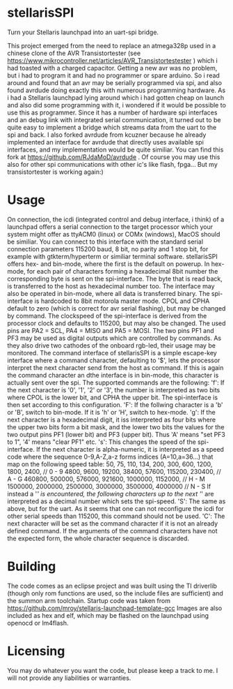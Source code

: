stellarisSPI
============

Turn your Stellaris launchpad into an uart-spi bridge.

This project emerged from the need to replace an atmega328p
used in a chinese clone of the AVR Transistortester (see
 https://www.mikrocontroller.net/articles/AVR_Transistortestester )
which i had toasted with a charged capacitor.
Getting a new avr was no problem, but i had to program it and had no
programmer or spare arduino. So i read around and found that an avr
may be serially programmed via spi, and also found avrdude doing exactly
this with numerous programming hardware.
As i had a Stellaris launchpad lying around which i had gotten cheap
on launch and also did some programming with it, i wondered if it
would be possible to use this as programmer. Since it has a number
of hardware spi interfaces and an debug link with integrated serial
communication, it turned out to be quite easy to implement a bridge
which streams data from the uart to the spi and back.
I also forked avrdude from kcuzner because he already implemented
an interface for avrdude that directly uses available spi interfaces,
and my implementation would be quite similiar. You can find this fork
at https://github.com/RJdaMoD/avrdude .
Of course you may use this also for other spi communications with other
ic's like flash, fpga...
But my transistortester is working again:)


Usage
=====
On connection, the icdi (integrated control and debug interface, i think)
of a launchpad offers a serial connection to the target processor
which your system might offer as ttyACM0 (linux) or COMx (windows), MacOS
should be similiar. You can connect to this interface with the standard
serial connection parameters 115200 baud, 8 bit, no parity and 1 stop bit,
for example with gtkterm/hyperterm or similiar terminal software.
stellarisSPI offers hex- and bin-mode, where the first is the default on
powerup. In hex-mode, for each pair of characters forming a hexadecimal
8bit number the corresponding byte is sent on the spi-interface. The byte
that is read back, is transferred to the host as hexadecimal number too.
The interface may also be operated in bin-mode, where all data is transferred
binary.
The spi-interface is hardcoded to 8bit motorola master mode. CPOL and CPHA
default to zero (which is correct for avr serial flashing), but may be
changed by command. The clockspeed of the spi-interface is derived from
the processor clock and defaults to 115200, but may also be changed.
The used pins are PA2 = SCL, PA4 = MISO and PA5 = MOSI.
The two pins PF1 and PF3 may be used as digital outputs which are controlled
by commands. As they also drive two cathodes of the onboard rgb-led,
their usage may be monitored.
The command interface of stellarisSPI is a simple escape-key interface
where a command character, defaulting to '$', lets the processor interpret
the next character send from the host as command. If this is again the
command character an dthe interface is in bin-mode, this character is
actually sent over the spi. The supported commands are the following:
 'f':	If the next character is '0', '1', '2' or '3', the number is
	interpreted as two bits where CPOL is the lower bit, and CPHA
	the upper bit. The spi-interface is then set according to this
	configuration.
 'F':	If the follwing character is a 'b' or 'B', switch to bin-mode.
	If it is 'h' or 'H', switch to hex-mode.
 'g':	If the next character is a hexadecimal digit, it iss interpreted
	as four bits where the upper two bits form a bit mask, and the lower
	two bits the values for the two output pins PF1 (lower bit) and
	PF3 (upper bit). Thus 'A' means "set PF3 to 1", '4' means "clear PF1"
	etc.
 's':	This changes the speed of the spi-interface. If the next character is
	alpha-numeric, it is interpreted as a speed code where the sequence
	0-9,A-Z,a-z forms indices (A=10,a=36...) that map on the following
	speed table:
		50, 75, 110, 134, 200, 300, 600, 1200, 1800, 2400,   // 0 - 9
		4800, 9600, 19200, 38400, 57600, 115200, 230400,     // A - G
		460800, 500000, 576000, 921600, 1000000, 1152000,    // H - M
		1500000, 2000000, 2500000, 3000000, 3500000, 4000000 // N - S
	If instead a '*' is encountered, the following characters up to the
	next '*' are interpreted as a decimal number which sets the spi-speed.
 'S':	The same as above, but for the uart. As it seems that one can not
	reconfigure the icdi for other serial speeds than 115200, this command
	should not be used.
 'C':	The next character will be set as the command character if it is not
	an already defined command.
If the arguments of the command characters have not the expected form, the
whole character sequence is discarded.

Building
========
The code comes as an eclipse project and was built using the TI driverlib
(though only rom functions are used, so the include files are sufficient)
and the summon arm toolchain. Startup code was taken from
	https://github.com/mroy/stellaris-launchpad-template-gcc
Images are also included as hex and elf, which may be flashed on the
launchpad using openocd or lm4flash.

Licensing
=========
You may do whatever you want the code, but please keep a track to me.
I will not provide any liabilities or warranties.
